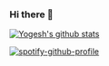 ### Hi there 👋
[![Yogesh's github stats](https://github-readme-stats.vercel.app/api?username=ykumards&show_icons=true&theme=radical)](https://github.com/anuraghazra/github-readme-stats)

<!-- [![Top Langs](https://github-readme-stats.vercel.app/api/top-langs/?username=ykumards)](https://github.com/anuraghazra/github-readme-stats) -->
<!--
**ykumards/ykumards** is a ✨ _special_ ✨ repository because its `README.md` (this file) appears on your GitHub profile.

Here are some ideas to get you started:

- 🔭 I’m currently working on ...
- 🌱 I’m currently learning ...
- 👯 I’m looking to collaborate on ...
- 🤔 I’m looking for help with ...
- 💬 Ask me about ...
- 📫 How to reach me: ...
- 😄 Pronouns: ...
- ⚡ Fun fact: ...
-->


[![spotify-github-profile](https://spotify-github-profile.vercel.app/api/view?uid=quantumgeeky&cover_image=true&theme=default)](https://github.com/kittinan/spotify-github-profile)
